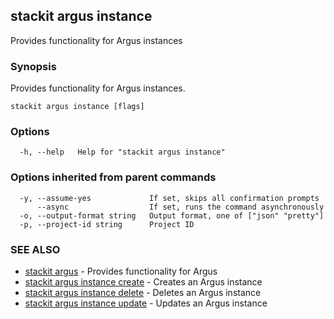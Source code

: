 ## stackit argus instance

Provides functionality for Argus instances

### Synopsis

Provides functionality for Argus instances.

```
stackit argus instance [flags]
```

### Options

```
  -h, --help   Help for "stackit argus instance"
```

### Options inherited from parent commands

```
  -y, --assume-yes             If set, skips all confirmation prompts
      --async                  If set, runs the command asynchronously
  -o, --output-format string   Output format, one of ["json" "pretty"]
  -p, --project-id string      Project ID
```

### SEE ALSO

* [stackit argus](./stackit_argus.md)	 - Provides functionality for Argus
* [stackit argus instance create](./stackit_argus_instance_create.md)	 - Creates an Argus instance
* [stackit argus instance delete](./stackit_argus_instance_delete.md)	 - Deletes an Argus instance
* [stackit argus instance update](./stackit_argus_instance_update.md)	 - Updates an Argus instance

